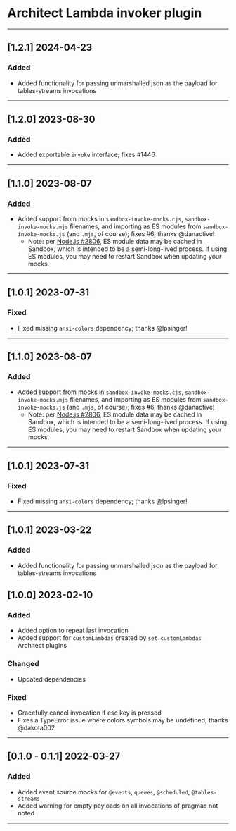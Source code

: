 # Architect Lambda invoker plugin

---
## [1.2.1] 2024-04-23

### Added
- Added functionality for passing unmarshalled json as the payload for tables-streams invocations

---

## [1.2.0] 2023-08-30

### Added

- Added exportable `invoke` interface; fixes #1446

---

## [1.1.0] 2023-08-07

### Added

- Added support from mocks in `sandbox-invoke-mocks.cjs`, `sandbox-invoke-mocks.mjs` filenames, and importing as ES modules from `sandbox-invoke-mocks.js` (and `.mjs`, of course); fixes #6, thanks @danactive!
  - Note: per [Node.js #2806](https://github.com/nodejs/help/issues/2806), ES module data may be cached in Sandbox, which is intended to be a semi-long-lived process. If using ES modules, you may need to restart Sandbox when updating your mocks.

---

## [1.0.1] 2023-07-31

### Fixed

- Fixed missing `ansi-colors` dependency; thanks @lpsinger!

---

## [1.1.0] 2023-08-07

### Added

- Added support from mocks in `sandbox-invoke-mocks.cjs`, `sandbox-invoke-mocks.mjs` filenames, and importing as ES modules from `sandbox-invoke-mocks.js` (and `.mjs`, of course); fixes #6, thanks @danactive!
  - Note: per [Node.js #2806](https://github.com/nodejs/help/issues/2806), ES module data may be cached in Sandbox, which is intended to be a semi-long-lived process. If using ES modules, you may need to restart Sandbox when updating your mocks.

---

## [1.0.1] 2023-07-31

### Fixed

- Fixed missing `ansi-colors` dependency; thanks @lpsinger!

---

## [1.0.1] 2023-03-22

### Added
- Added functionality for passing unmarshalled json as the payload for tables-streams invocations


## [1.0.0] 2023-02-10

### Added

- Added option to repeat last invocation
- Added support for `customLambdas` created by `set.customLambdas` Architect plugins


### Changed

- Updated dependencies


### Fixed

- Gracefully cancel invocation if esc key is pressed
- Fixes a TypeError issue where colors.symbols may be undefined; thanks @dakota002

---

## [0.1.0 - 0.1.1] 2022-03-27

### Added

- Added event source mocks for `@events`, `queues`, `@scheduled`, `@tables-streams`
- Added warning for empty payloads on all invocations of pragmas not noted

---
